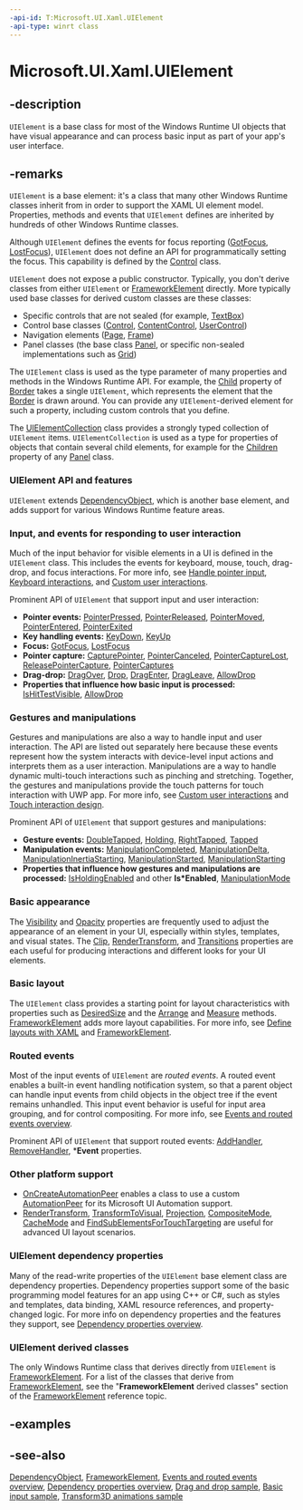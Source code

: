 ```yaml
---
-api-id: T:Microsoft.UI.Xaml.UIElement
-api-type: winrt class
---
```


<!-- Class syntax.
public class UIElement : Microsoft.UI.Xaml.DependencyObject, Microsoft.UI.Xaml.IUIElement, Microsoft.UI.Xaml.IUIElement2, Microsoft.UI.Xaml.IUIElement3, Microsoft.UI.Xaml.IUIElement4, Microsoft.UI.Xaml.IUIElement5, Microsoft.UI.Xaml.IUIElementOverrides
-->

# Microsoft.UI.Xaml.UIElement

## -description

`UIElement` is a base class for most of the Windows Runtime UI objects that have visual appearance and can process basic input as part of your app's user interface.

## -remarks

`UIElement` is a base element: it's a class that many other Windows Runtime classes inherit from in order to support the XAML UI element model. Properties, methods and events that `UIElement` defines are inherited by hundreds of other Windows Runtime classes.

Although `UIElement` defines the events for focus reporting ([GotFocus](uielement_gotfocus.md), [LostFocus](uielement_lostfocus.md)), `UIElement` does not define an API for programmatically setting the focus. This capability is defined by the [Control](../microsoft.ui.xaml.controls/control.md) class.

`UIElement` does not expose a public constructor. Typically, you don't derive classes from either `UIElement` or [FrameworkElement](frameworkelement.md) directly. More typically used base classes for derived custom classes are these classes:

+ Specific controls that are not sealed (for example, [TextBox](../microsoft.ui.xaml.controls/textbox.md))
+ Control base classes ([Control](../microsoft.ui.xaml.controls/control.md), [ContentControl](../microsoft.ui.xaml.controls/contentcontrol.md), [UserControl](../microsoft.ui.xaml.controls/usercontrol.md))
+ Navigation elements ([Page](../microsoft.ui.xaml.controls/page.md), [Frame](../microsoft.ui.xaml.controls/frame.md))
+ Panel classes (the base class [Panel](../microsoft.ui.xaml.controls/panel.md), or specific non-sealed implementations such as [Grid](../microsoft.ui.xaml.controls/grid.md))

The `UIElement` class is used as the type parameter of many properties and methods in the Windows Runtime API. For example, the [Child](../microsoft.ui.xaml.controls/border_child.md) property of [Border](../microsoft.ui.xaml.controls/border.md) takes a single `UIElement`, which represents the element that the [Border](../microsoft.ui.xaml.controls/border.md) is drawn around. You can provide any `UIElement`-derived element for such a property, including custom controls that you define.

The [UIElementCollection](../microsoft.ui.xaml.controls/uielementcollection.md) class provides a strongly typed collection of `UIElement` items. `UIElementCollection` is used as a type for properties of objects that contain several child elements, for example for the [Children](../microsoft.ui.xaml.controls/panel_children.md) property of any [Panel](../microsoft.ui.xaml.controls/panel.md) class.

### **UIElement** API and features

`UIElement` extends [DependencyObject](dependencyobject.md), which is another base element, and adds support for various Windows Runtime feature areas.

### Input, and events for responding to user interaction

Much of the input behavior for visible elements in a UI is defined in the `UIElement` class. This includes the events for keyboard, mouse, touch, drag-drop, and focus interactions. For more info, see [Handle pointer input](/windows/apps/design/input/handle-pointer-input), [Keyboard interactions](/windows/uwp/input-and-devices/keyboard-interactions), and [Custom user interactions](/windows/apps/design/layout/index).

Prominent API of `UIElement` that support input and user interaction:

+ **Pointer events:** [PointerPressed](uielement_pointerpressed.md), [PointerReleased](uielement_pointerreleased.md), [PointerMoved](uielement_pointermoved.md), [PointerEntered](uielement_pointerentered.md), [PointerExited](uielement_pointerexited.md)
+ **Key handling events:** [KeyDown](uielement_keydown.md), [KeyUp](uielement_keyup.md)
+ **Focus:** [GotFocus](uielement_gotfocus.md), [LostFocus](uielement_lostfocus.md)
+ **Pointer capture:** [CapturePointer](uielement_capturepointer_1027273898.md), [PointerCanceled](uielement_pointercanceled.md), [PointerCaptureLost](uielement_pointercapturelost.md), [ReleasePointerCapture](uielement_releasepointercapture_851958174.md), [PointerCaptures](uielement_pointercaptures.md)
+ **Drag-drop:** [DragOver](uielement_dragover.md), [Drop](uielement_drop.md), [DragEnter](uielement_dragenter.md), [DragLeave](uielement_dragleave.md), [AllowDrop](uielement_allowdrop.md)
+ **Properties that influence how basic input is processed:** [IsHitTestVisible](uielement_ishittestvisible.md), [AllowDrop](uielement_allowdrop.md)

### Gestures and manipulations

Gestures and manipulations are also a way to handle input and user interaction. The API are listed out separately here because these events represent how the system interacts with device-level input actions and interprets them as a user interaction. Manipulations are a way to handle dynamic multi-touch interactions such as pinching and stretching. Together, the gestures and manipulations provide the touch patterns for touch interaction with UWP app. For more info, see [Custom user interactions](/windows/apps/design/layout/index) and [Touch interaction design](https://msdn.microsoft.com/library/9ba7f613-e5d1-40d4-920b-143094209e3a).

Prominent API of `UIElement` that support gestures and manipulations:

+ **Gesture events:** [DoubleTapped](uielement_doubletapped.md), [Holding](uielement_holding.md), [RightTapped](uielement_righttapped.md), [Tapped](uielement_tapped.md)
+ **Manipulation events:** [ManipulationCompleted](uielement_manipulationcompleted.md), [ManipulationDelta](uielement_manipulationdelta.md), [ManipulationInertiaStarting](uielement_manipulationinertiastarting.md), [ManipulationStarted](uielement_manipulationstarted.md), [ManipulationStarting](uielement_manipulationstarting.md)
+ **Properties that influence how gestures and manipulations are processed:** [IsHoldingEnabled](uielement_isholdingenabled.md) and other **Is*Enabled**, [ManipulationMode](uielement_manipulationmode.md)

### Basic appearance

The [Visibility](uielement_visibility.md) and [Opacity](uielement_opacity.md) properties are frequently used to adjust the appearance of an element in your UI, especially within styles, templates, and visual states. The [Clip](uielement_clip.md), [RenderTransform](uielement_rendertransform.md), and [Transitions](uielement_transitions.md) properties are each useful for producing interactions and different looks for your UI elements.
<!--No good seealso-->

### Basic layout

The `UIElement` class provides a starting point for layout characteristics with properties such as [DesiredSize](uielement_desiredsize.md) and the [Arrange](uielement_arrange_958316931.md) and [Measure](uielement_measure_1722732750.md) methods. [FrameworkElement](frameworkelement.md) adds more layout capabilities. For more info, see [Define layouts with XAML](/windows/uwp/layout/layouts-with-xaml) and [FrameworkElement](frameworkelement.md).

### Routed events

Most of the input events of `UIElement` are *routed events*. A routed event enables a built-in event handling notification system, so that a parent object can handle input events from child objects in the object tree if the event remains unhandled. This input event behavior is useful for input area grouping, and for control compositing. For more info, see [Events and routed events overview](/windows/uwp/xaml-platform/events-and-routed-events-overview).

Prominent API of `UIElement` that support routed events: [AddHandler](uielement_addhandler_1350394113.md), [RemoveHandler](uielement_removehandler_159066471.md), ***Event** properties.

### Other platform support

+ [OnCreateAutomationPeer](uielement_oncreateautomationpeer_1478162674.md) enables a class to use a custom [AutomationPeer](../microsoft.ui.xaml.automation.peers/automationpeer.md) for its Microsoft UI Automation support.
+ [RenderTransform](uielement_rendertransform.md), [TransformToVisual](uielement_transformtovisual_1462136892.md), [Projection](uielement_projection.md), [CompositeMode](uielement_compositemode.md), [CacheMode](uielement_cachemode.md) and [FindSubElementsForTouchTargeting](uielement_findsubelementsfortouchtargeting_2073429826.md) are useful for advanced UI layout scenarios.

### UIElement dependency properties

Many of the read-write properties of the `UIElement` base element class are dependency properties. Dependency properties support some of the basic programming model features for an app using C++ or C#, such as styles and templates, data binding, XAML resource references, and property-changed logic. For more info on dependency properties and the features they support, see [Dependency properties overview](/windows/uwp/xaml-platform/dependency-properties-overview).

### UIElement derived classes

The only Windows Runtime class that derives directly from `UIElement` is [FrameworkElement](frameworkelement.md). For a list of the classes that derive from [FrameworkElement](frameworkelement.md), see the "**FrameworkElement** derived classes" section of the [FrameworkElement](frameworkelement.md) reference topic.

## -examples

## -see-also

[DependencyObject](dependencyobject.md), [FrameworkElement](frameworkelement.md), [Events and routed events overview](/windows/uwp/xaml-platform/events-and-routed-events-overview), [Dependency properties overview](/windows/uwp/xaml-platform/dependency-properties-overview), [Drag and drop sample](https://github.com/Microsoft/Windows-universal-samples/tree/master/Samples/XamlDragAndDrop), [Basic input sample](https://github.com/Microsoft/Windows-universal-samples/tree/master/Samples/BasicInput), [Transform3D animations sample](https://github.com/Microsoft/Windows-universal-samples/tree/master/Samples/XamlTransform3DAnimations)
